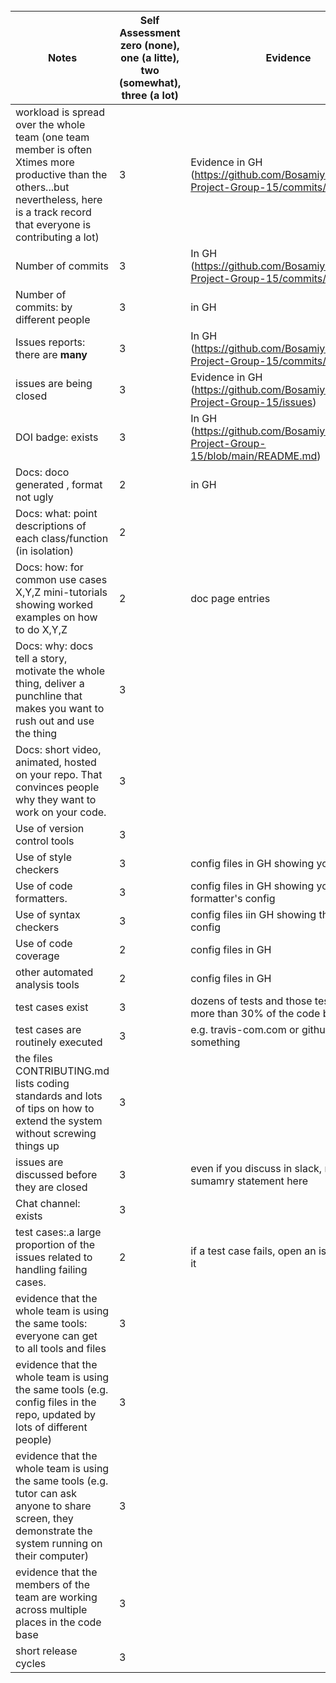 <br clear=all>

| Notes|Self Assessment  zero (none), one (a litte), two (somewhat), three (a lot)| Evidence|
|-----|--------|---------|
|workload is spread over the whole team (one team member is often Xtimes more productive than the others...but nevertheless, here is a track record that everyone is contributing a lot)|3|Evidence in GH  (https://github.com/BosamiyaSimran/SE-Project-Group-15/commits/main)|
| Number of commits|3|In GH (https://github.com/BosamiyaSimran/SE-Project-Group-15/commits/main)|
| Number of commits: by different people|3|in GH|
| Issues reports: there are **many**| 3|In GH (https://github.com/BosamiyaSimran/SE-Project-Group-15/commits/main) |
|  issues are being  closed|3 |Evidence in GH (https://github.com/BosamiyaSimran/SE-Project-Group-15/issues)|
| DOI badge: exists |3 |In GH (https://github.com/BosamiyaSimran/SE-Project-Group-15/blob/main/README.md)|
|Docs: doco generated , format not ugly |2|in GH|
|Docs: what: point descriptions of each class/function (in isolation) |2| |
|Docs: how: for common use cases X,Y,Z mini-tutorials showing worked examples on how to do X,Y,Z|2|doc page entries|
|Docs: why: docs tell a story, motivate the whole thing, deliver a punchline that makes you want to rush out and use the thing| 3| |
|Docs: short video, animated, hosted on your repo. That convinces people why they want to work on your code.|3 | |
| Use of version control tools| 3| |
|Use of  style checkers |3 |config files in GH showing your config| 
| Use of code  formatters. | 3|config files in GH showing your this formatter's  config|
| Use of syntax checkers| 3 |config files iin  GH showing this checker's config|
| Use of code coverage | 2|config files in GH|
| other automated analysis tools| 2|config files in GH|
| test cases exist|3|dozens of tests and those test cases are more than 30% of the  code base|
| test cases are routinely executed|3 |e.g. travis-com.com or github actions or something|
 | the files CONTRIBUTING.md lists coding standards and lots of tips on how to extend the system without screwing things up| 3| |
| issues are discussed before they are closed| 3| even if you discuss in slack, need a sumamry statement here|
| Chat channel: exists| 3| |
| test cases:.a large proportion of the issues related to handling failing cases.|2 |if a test case fails, open an issue and fix it|
| evidence that the whole team is using the same tools: everyone can get to all tools and files| 3| |
| evidence that the whole team is using the same tools (e.g. config files in the repo, updated by lots of different people)| 3| |
| evidence that the whole team is using the same tools (e.g. tutor can ask anyone to share screen, they demonstrate the system running on their computer)| 3| |
| evidence that the members of the team are working across multiple places in the code base| 3| |
|short release cycles |  3||

